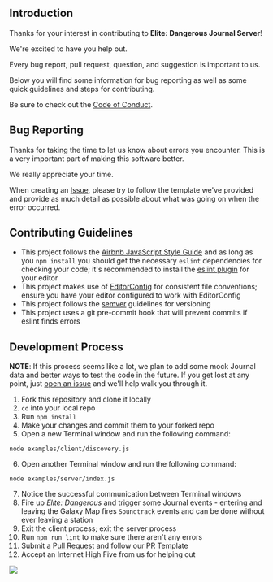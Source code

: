 
## Introduction

Thanks for your interest in contributing to **Elite: Dangerous Journal Server**!

We're excited to have you help out.

Every bug report, pull request, question, and suggestion is important to us.

Below you will find some information for bug reporting as well as some quick guidelines
and steps for contributing.

Be sure to check out the [Code of Conduct](https://github.com/DVDAGames/elite-dangerous-journal-server/blob/master/CODE_OF_CONDUCT.md).

## Bug Reporting

Thanks for taking the time to let us know about errors you encounter. This
is a very important part of making this software better.

We really appreciate your time.

When creating an [Issue](https://github.com/DVDAGames/elite-dangerous-journal-server/issues),
please try to follow the template we've provided and provide as much detail as possible
about what was going on when the error occurred.

## Contributing Guidelines

- This project follows the [Airbnb JavaScript Style Guide](https://github.com/airbnb/javascript)
and as long as you `npm install` you should get the necessary `eslint` dependencies for checking
your code; it's recommended to install the [eslint plugin](https://eslint.org/docs/user-guide/integrations)
for your editor
- This project makes use of [EditorConfig](http://editorconfig.org/) for consistent file conventions;
ensure you have your editor configured to work with EditorConfig
- This project follows the [semver](http://semver.org/) guidelines for versioning
- This project uses a git pre-commit hook that will prevent commits if eslint finds errors

## Development Process

**NOTE**: If this process seems like a lot, we plan to add some mock Journal data
and better ways to test the code in the future. If you get lost at any point, just
[open an issue](https://github.com/DVDAGames/elite-dangerous-journal-server/issues/new)
and we'll help walk you through it.

1. Fork this repository and clone it locally
2. `cd` into your local repo
3. Run `npm install`
4. Make your changes and commit them to your forked repo
5. Open a new Terminal window and run the following command:
```shell
node examples/client/discovery.js
```
6. Open another Terminal window and run the following command:
```shell
node examples/server/index.js
```
7. Notice the successful communication between Terminal windows
8. Fire up *Elite: Dangerous* and trigger some Journal events - entering and leaving the
Galaxy Map fires `Soundtrack` events and can be done without ever leaving a station
9. Exit the client process; exit the server process
10. Run `npm run lint` to make sure there aren't any errors
11. Submit a [Pull Request](https://github.com/DVDAGames/elite-dangerous-journal-server/pulls)
and follow our PR Template
12. Accept an Internet High Five from us for helping out

![](https://media.giphy.com/media/wrzf9P70YWLJK/giphy.gif)

